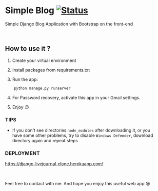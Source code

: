 # Simple Blog  [![Status](https://img.shields.io/badge/status-finished-brightgreen)](https://github.com/M0ng00se7169/Django-Blog)

Simple Django Blog Application with Bootstrap on the front-end


<br/>

## How to use it ?


1.  Create your virtual environment <br/>

2. Install packages from requirements.txt

3. Run the app:
```bash
    python manage.py runserver
```

4. For Password recovery, activate this app in your Gmail settings.

5. Enjoy 😉


### TIPS
- If you don't see directories `node_modules` after downloading it, or you have some other problems, try to disable `Windows Defender`, download directory again and repeat steps


### DEPLOYMENT
https://django-livejournal-clone.herokuapp.com/


<br/><br/>
Feel free to contact with me. And hope you enjoy this useful web app 😎    
